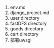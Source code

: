 1. env.md
2. django_project.md
3. user directory
4. fastDFS directory
5. goods directory
6. cart directory
7. 部署uwsgi

